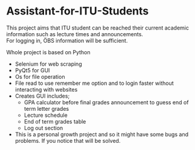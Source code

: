 # Assistant-for-ITU-Students
This project aims that ITU student can be reached their current academic information such as lecture times and announcements.<br/>
For logging in, ÖBS information will be sufficient.<br/>

Whole project is based on Python
- Selenium for web scraping
- PyQt5 for GUI
- Os for file operation
- File read to use remember me option and to login faster without interacting with websites
- Creates GUI includes;
  - GPA calculator before final grades announcement to guess end of term letter grades
  - Lecture schedule
  - End of term grades table
  - Log out section
- This is a personal growth project and so it might have some bugs and problems. If you notice that will be solved.
